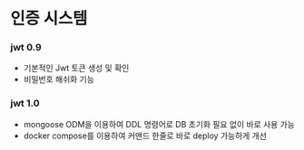 # 인증 시스템

### jwt 0.9
 - 기본적인 Jwt 토큰 생성 및 확인
 - 비밀번호 해쉬화 기능

### jwt 1.0
 - mongoose ODM을 이용하여 DDL 명령어로 DB 초기화 필요 없이 바로 사용 가능
 - docker compose를 이용하여 커맨드 한줄로 바로 deploy 가능하게 개선
